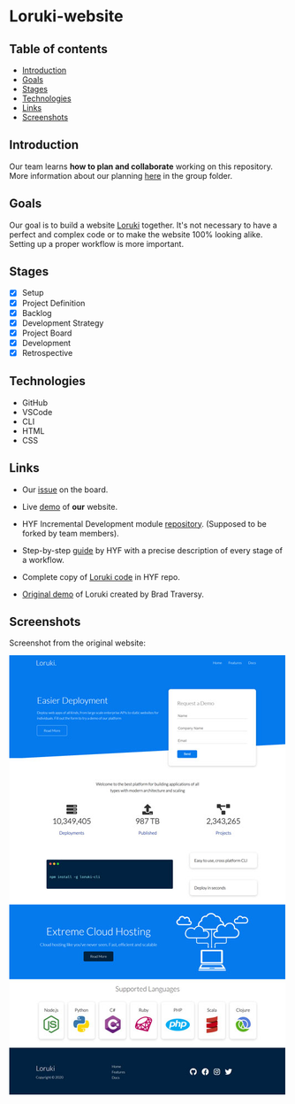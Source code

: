 # Loruki-website

## Table of contents

- [Introduction](#Introduction)
- [Goals](#Goals)
- [Stages](#Stages)
- [Technologies](#Technologies)
- [Links](#Links)
- [Screenshots](#Screenshots)

## Introduction

Our team learns **how to plan and collaborate** working on this repository.
More information about our planning [here](https://github.com/IrinaSing/Loruki-5/tree/main/planning) in the group folder.

## Goals

Our goal is to build a website [Loruki](https://zen-carson-c10c9f.netlify.app/) together. It's not necessary to have a perfect and complex code or to make the website 100% looking alike. Setting up a proper workflow is more important.

## Stages

- [x] Setup
- [X] Project Definition
- [X] Backlog
- [X] Development Strategy
- [X] Project Board
- [X] Development
- [X] Retrospective

## Technologies

- GitHub
- VSCode
- CLI
- HTML
- CSS

## Links

- Our [issue](https://github.com/HackYourFutureBelgium/class-13-14/issues/78) on the board.

- Live [demo](https://irinasing.github.io/Loruki-5/) of **our** website.

- HYF Incremental Development module [repository](https://github.com/HackYourFutureBelgium/incremental-development). (Supposed to be forked by team members).
- Step-by-step [guide](https://github.com/HackYourFutureBelgium/incremental-development/tree/master/planning-and-collaborating) by HYF with a precise description of every stage of a workflow.
- Complete copy of [Loruki code](https://github.com/HackYourFutureBelgium/incremental-development/tree/master/loruki-website) in HYF repo.

- [Original demo](https://zen-carson-c10c9f.netlify.app/) of Loruki created by Brad Traversy.

## Screenshots

Screenshot from the original website:

![OiginalWeb](/Images/loruki-small.jpg)
